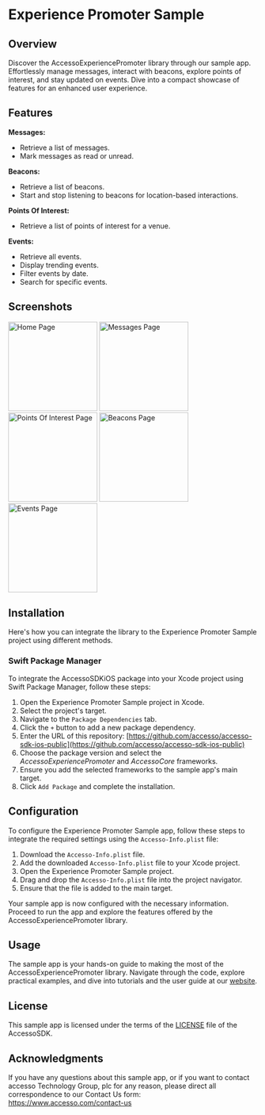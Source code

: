 # Experience Promoter Sample

## Overview

Discover the AccessoExperiencePromoter library through our sample app. Effortlessly manage messages, interact with beacons, explore points of interest, and stay updated on events. Dive into a compact showcase of features for an enhanced user experience.

## Features

**Messages:**
* Retrieve a list of messages.
* Mark messages as read or unread.
  
**Beacons:**
* Retrieve a list of beacons.
* Start and stop listening to beacons for location-based interactions.

**Points Of Interest:**
* Retrieve a list of points of interest for a venue.

**Events:**
* Retrieve all events.
* Display trending events.
* Filter events by date.
* Search for specific events.

## Screenshots
<img src="https://github.com/accesso/accesso-sdk-ios/assets/84291756/08af77c1-ce57-4396-8d1d-8cdb56cea992" alt="Home Page" width="180"/>
<img src="https://github.com/accesso/accesso-sdk-ios/assets/84291756/456cbab4-0096-4520-9843-c92a1ca4c612" alt="Messages Page" width="180"/>
<img src="https://github.com/accesso/accesso-sdk-ios/assets/84291756/fdc78ef2-c4f8-4cdf-8231-dcf3bd6cc347" alt="Points Of Interest Page" width="180"/>
<img src="https://github.com/accesso/accesso-sdk-ios/assets/84291756/4fd3732d-a385-418f-abc9-c1a45359e9a8" alt="Beacons Page" width="180"/>
<img src="https://github.com/accesso/accesso-sdk-ios/assets/84291756/2193f8d0-bfd7-4ee0-bf1a-8eae0bc44d98" alt="Events Page" width="180"/>


## Installation
Here's how you can integrate the library to the Experience Promoter Sample project using different methods.

### Swift Package Manager
To integrate the AccessoSDKiOS package into your Xcode project using Swift Package Manager, follow these steps:

1. Open the Experience Promoter Sample project in Xcode.
2. Select the project's target.
3. Navigate to the `Package Dependencies` tab.
4. Click the `+` button to add a new package dependency.
5. Enter the URL of this repository: [https://github.com/accesso/accesso-sdk-ios-public](https://github.com/accesso/accesso-sdk-ios-public)
6. Choose the package version and select the *AccessoExperiencePromoter* and *AccessoCore* frameworks.
7. Ensure you add the selected frameworks to the sample app's main target.
8. Click `Add Package` and complete the installation.

## Configuration
To configure the Experience Promoter Sample app, follow these steps to integrate the required settings using the `Accesso-Info.plist` file:

1. Download the `Accesso-Info.plist` file.
2. Add the downloaded `Accesso-Info.plist` file to your Xcode project.
3. Open the Experience Promoter Sample project.
4. Drag and drop the `Accesso-Info.plist` file into the project navigator.
5. Ensure that the file is added to the main target.
   
Your sample app is now configured with the necessary information. Proceed to run the app and explore the features offered by the AccessoExperiencePromoter library.

## Usage
The sample app is your hands-on guide to making the most of the AccessoExperiencePromoter library. Navigate through the code, explore practical examples, and dive into tutorials and the user guide at our [website](https://accessodevelopmentkit.com/).

## License
This sample app is licensed under the terms of the [LICENSE](https://github.com/accesso/accesso-sdk-ios-public/blob/main/LICENSE) file of the AccessoSDK. 

## Acknowledgments
If you have any questions about this sample app, or if you want to contact accesso Technology Group, plc for any reason, please direct all correspondence to our Contact Us form: https://www.accesso.com/contact-us
